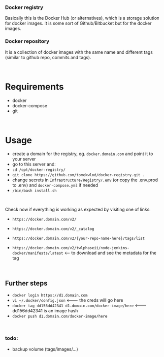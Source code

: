 
### Docker registry

Basically this is the Docker Hub (or alternatives), which is a storage solution for docker images. It is some sort of  Github/Bitbucket but for the docker images.


### Docker repository

It is a collection of docker images with the same name and different tags (similar to github repo, commits and tags).

<br />

# Requirements

- docker
- docker-compose
- git

<br />

# Usage

- create a domain for the registry, eg. `docker.domain.com` and point it to your server
- go to this server and:
- `cd /opt/docker-registry/`
- `git clone https://github.com/tomekwlod/docker-registry.git .`
- change secrets in `Infrastructure/Registry/.env` (or copy the .env.prod to .env) and `docker-compose.yml` if needed
- `/bin/bash install.sh`

<br />

Check now if everything is working as expected by visiting one of links:
* `https://docker.domain.com/v2/`

* `https://docker.domain.com/v2/_catalog`

* `https://docker.domain.com/v2/{your-repo-name-here}/tags/list`

* `https://docker.domain.com/v2/twlphaseii/node-jenkins-docker/manifests/latest` <-- to download and see the metadata for the tag

<br />

## Further steps

- `docker login https://d1.domain.com`
- `vi ~/.docker/config.json`   <--- the creds will go here
- `docker tag dd156dd42341 d1.domain.com/docker-image/here`    <--- dd156dd42341 is an image hash
- `docker push d1.domain.com/docker-image/here`

<br />

### todo:
- backup volume (tags/images/...)
